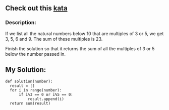 ## Check out this [kata](https://www.codewars.com/kata/514b92a657cdc65150000006)
### Description:

If we list all the natural numbers below 10 that are multiples of 3 or 5, we get 3, 5, 6 and 9. The sum of these multiples is 23.

Finish the solution so that it returns the sum of all the multiples of 3 or 5 below the number passed in.

## My Solution:
```
def solution(number):
  result = []
  for i in range(number):
      if i%3 == 0 or i%5 == 0:
          result.append(i)
  return sum(result)
```
